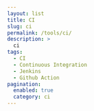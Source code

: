 ```yaml
---
layout: list
title: CI
slug: ci
permalink: /tools/ci/
description: >
  ci
tags:
  - CI
  - Continuous Integration
  - Jenkins
  - Github Action
pagination:
  enabled: true
  category: ci
---
```

